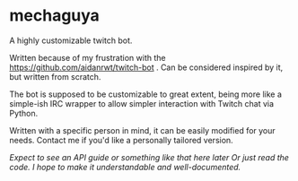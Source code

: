 # mechaguya
A highly customizable twitch bot.

Written because of my frustration with the https://github.com/aidanrwt/twitch-bot .
Can be considered inspired by it, but written from scratch.

The bot is supposed to be customizable to great extent, being more like a simple-ish IRC wrapper to allow simpler interaction with Twitch chat via Python.

Written with a specific person in mind, it can be easily modified for your needs. Contact me if you'd like a personally tailored version.

*Expect to see an API guide or something like that here later
Or just read the code. I hope to make it understandable and well-documented.*

